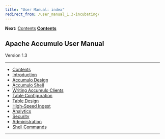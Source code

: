 ```yaml
---
title: "User Manual: index"
redirect_from: /user_manual_1.3-incubating/
---
```


**Next:** [Contents][2]   **[Contents][2]**   
  


## Apache Accumulo User Manual   
Version 1.3

  


* * *

* [Contents][2]
* [Introduction][6]
* [Accumulo Design][7]
* [Accumulo Shell][8]
* [Writing Accumulo Clients][9]
* [Table Configuration][10]
* [Table Design][11]
* [High-Speed Ingest][12]
* [Analytics][13]
* [Security][14]
* [Administration][15]
* [Shell Commands][16]

  


* * *

[2]: Contents.html
[6]: Introduction.html
[7]: Accumulo_Design.html
[8]: Accumulo_Shell.html
[9]: Writing_Accumulo_Clients.html
[10]: Table_Configuration.html
[11]: Table_Design.html
[12]: High_Speed_Ingest.html
[13]: Analytics.html
[14]: Security.html
[15]: Administration.html
[16]: Shell_Commands.html

